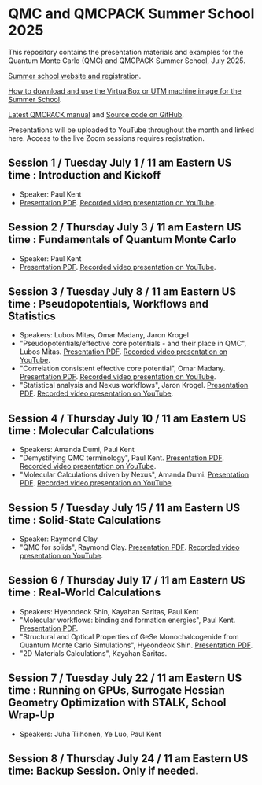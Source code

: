 # QMC and QMCPACK Summer School 2025

This repository contains the presentation materials and examples for the Quantum Monte Carlo (QMC) and QMCPACK Summer School, July 2025.

[Summer school website and registration](https://qmcpack.org/qmc2025).

[How to download and use the VirtualBox or UTM machine image for the Summer School](https://github.com/QMCPACK/qmc_summer_school_2025/tree/master/virtual_machine).

[Latest QMCPACK manual](https://qmcpack.readthedocs.io/en/develop/) and [Source code on GitHub](https://github.com/QMCPACK/qmcpack).

Presentations will be uploaded to YouTube throughout the month and linked here.
Access to the live Zoom sessions requires registration.

## Session 1 / Tuesday July 1 / 11 am Eastern US time : Introduction and Kickoff
 * Speaker: Paul Kent
 * [Presentation PDF](https://github.com/QMCPACK/qmc_summer_school_2025/blob/master/session1_introduction/session1_introduction_vfinal.pdf). [Recorded video presentation on YouTube](https://youtu.be/6a5yN_GDZJc).
## Session 2 / Thursday July 3 / 11 am Eastern US time : Fundamentals of Quantum Monte Carlo
 * Speaker: Paul Kent
 * [Presentation PDF](https://github.com/QMCPACK/qmc_summer_school_2025/blob/master/session2_qmc/session2_qmc_vfinal.pdf). [Recorded video presentation on YouTube](https://youtu.be/Q0mREjYbLhU).
## Session 3 / Tuesday July 8 / 11 am Eastern US time : Pseudopotentials, Workflows and Statistics
 * Speakers: Lubos Mitas, Omar Madany, Jaron Krogel
 * "Pseudopotentials/effective core potentials - and their place in QMC", Lubos Mitas. [Presentation PDF](https://github.com/QMCPACK/qmc_summer_school_2025/blob/master/session3_pseudopotentials/session3_ecpsLMnewG3school2025final.pdf). [Recorded video presentation on YouTube](https://youtu.be/2GZB0tpTdrs).
 * "Correlation consistent effective core potential", Omar Madany. [Presentation PDF](https://github.com/QMCPACK/qmc_summer_school_2025/blob/master/session3_pseudopotentials/session3_Madany_ccECPs.pdf). [Recorded video presentation on YouTube](https://youtu.be/dEVQuS_RyQo).
 * "Statistical analysis and Nexus workflows", Jaron Krogel. [Presentation PDF](https://github.com/QMCPACK/qmc_summer_school_2025/blob/master/session3_statistics_and_workflows/session3_stats_nexus.pdf). [Recorded video presentation on YouTube](https://youtu.be/cW-SCun_c7U).
## Session 4 / Thursday July 10 / 11 am Eastern US time : Molecular Calculations
 * Speakers: Amanda Dumi, Paul Kent
 * "Demystifying QMC terminology", Paul Kent. [Presentation PDF](https://github.com/QMCPACK/qmc_summer_school_2025/blob/master/session4_terminology/session4_qmc_terms_vfinal.pdf). [Recorded video presentation on YouTube](https://youtu.be/2e85J7Xc1oQ).
 * "Molecular Calculations driven by Nexus", Amanda Dumi. [Presentation PDF](https://github.com/QMCPACK/qmc_summer_school_2025/blob/master/session4_molecules/session4_molecules_slides.pdf). [Recorded video presentation on YouTube](https://youtu.be/5PLfKSJjbTo).
## Session 5 / Tuesday July 15 / 11 am Eastern US time : Solid-State Calculations
 * Speaker: Raymond Clay
 * "QMC for solids", Raymond Clay. [Presentation PDF](https://github.com/QMCPACK/qmc_summer_school_2025/blob/master/session5_solids_workflow/session5_solids.pdf). [Recorded video presentation on YouTube](https://youtu.be/BmLPliXyi5E).
## Session 6 / Thursday July 17 / 11 am Eastern US time : Real-World Calculations
 * Speakers: Hyeondeok Shin, Kayahan Saritas, Paul Kent
 * "Molecular workflows: binding and formation energies", Paul Kent. [Presentation PDF](https://github.com/QMCPACK/qmc_summer_school_2025/blob/master/session6_molecules/session6_molecules_vfinal.pdf).
 * "Structural and Optical Properties of GeSe Monochalcogenide from Quantum Monte Carlo Simulations", Hyeondeok Shin. [Presentation PDF](https://github.com/QMCPACK/qmc_summer_school_2025/blob/master/session6_real-world_calculations/GeSe/QMC_workshop_2025_GeSe.pdf).
 * "2D Materials Calculations", Kayahan Saritas.
## Session 7 / Tuesday July 22 / 11 am Eastern US time : Running on GPUs, Surrogate Hessian Geometry Optimization with STALK, School Wrap-Up
 * Speakers: Juha Tiihonen, Ye Luo, Paul Kent
## Session 8 / Thursday July 24 / 11 am Eastern US time: Backup Session. Only if needed.
